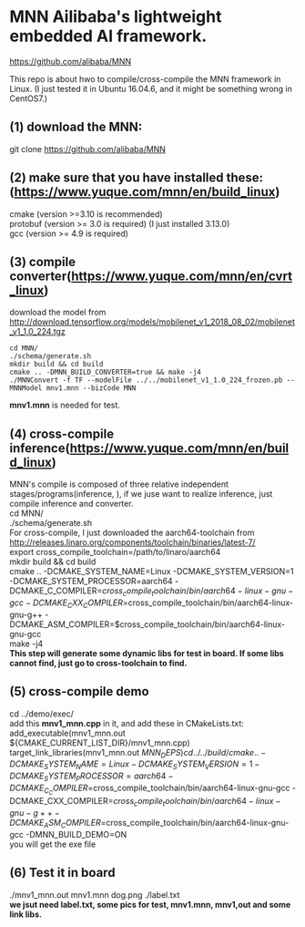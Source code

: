 # MNN Ailibaba's lightweight embedded AI framework.
https://github.com/alibaba/MNN

This repo is about hwo to compile/cross-compile the MNN framework in Linux. (I just tested it in Ubuntu 16.04.6, and it might be something wrong in CentOS7.)

## (1) download the MNN: 
git clone https://github.com/alibaba/MNN
## (2) make sure that you have installed these:(https://www.yuque.com/mnn/en/build_linux)
cmake (version >=3.10 is recommended)  
protobuf (version >= 3.0 is required) (I just installed 3.13.0)  
gcc (version >= 4.9 is required)
## (3) compile converter(https://www.yuque.com/mnn/en/cvrt_linux)  
download the model from http://download.tensorflow.org/models/mobilenet_v1_2018_08_02/mobilenet_v1_1.0_224.tgz  
```
cd MNN/  
./schema/generate.sh  
mkdir build && cd build  
cmake .. -DMNN_BUILD_CONVERTER=true && make -j4    
./MNNConvert -f TF --modelFile ../../mobilenet_v1_1.0_224_frozen.pb --MNNModel mnv1.mnn --bizCode MNN  
```
__mnv1.mnn__ is needed for test.  
## (4) cross-compile inference(https://www.yuque.com/mnn/en/build_linux)
MNN's compile is composed of three relative independent stages/programs(inference, ), if we juse want to realize inference, just compile inference and converter.  
cd MNN/  
./schema/generate.sh  
For cross-compile, I just downloaded the aarch64-toolchain from http://releases.linaro.org/components/toolchain/binaries/latest-7/  
export cross_compile_toolchain=/path/to/linaro/aarch64  
mkdir build && cd build  
cmake .. -DCMAKE_SYSTEM_NAME=Linux -DCMAKE_SYSTEM_VERSION=1 -DCMAKE_SYSTEM_PROCESSOR=aarch64 -DCMAKE_C_COMPILER=$cross_compile_toolchain/bin/aarch64-linux-gnu-gcc -DCMAKE_CXX_COMPILER=$cross_compile_toolchain/bin/aarch64-linux-gnu-g++ -DCMAKE_ASM_COMPILER=$cross_compile_toolchain/bin/aarch64-linux-gnu-gcc  
make -j4  
__This step will generate some dynamic libs for test in board. If some libs cannot find, just go to cross-toolchain to find.__
## (5) cross-compile demo
cd ../demo/exec/  
add this __mnv1_mnn.cpp__ in it, and add these in CMakeLists.txt:  
add_executable(mnv1_mnn.out ${CMAKE_CURRENT_LIST_DIR}/mnv1_mnn.cpp)  
target_link_libraries(mnv1_mnn.out ${MNN_DEPS})  
cd ../../build/  
cmake .. -DCMAKE_SYSTEM_NAME=Linux -DCMAKE_SYSTEM_VERSION=1 -DCMAKE_SYSTEM_PROCESSOR=aarch64 -DCMAKE_C_COMPILER=$cross_compile_toolchain/bin/aarch64-linux-gnu-gcc -DCMAKE_CXX_COMPILER=$cross_compile_toolchain/bin/aarch64-linux-gnu-g++ -DCMAKE_ASM_COMPILER=$cross_compile_toolchain/bin/aarch64-linux-gnu-gcc -DMNN_BUILD_DEMO=ON  
you will get the exe file  
## (6) Test it in board
./mnv1_mnn.out mnv1.mnn dog.png ./label.txt  
__we jsut need label.txt, some pics for test, mnv1.mnn, mnv1,out and some link libs.__




